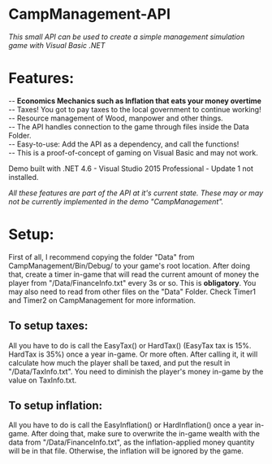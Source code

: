 # CampManagement-API <br />
_This small API can be used to create a simple management simulation game with Visual Basic .NET_ <br />

# Features: <br />
-- **Economics Mechanics such as Inflation that eats your money overtime** <br />
-- Taxes! You got to pay taxes to the local government to continue working! <br />
-- Resource management of Wood, manpower and other things. <br />
-- The API handles connection to the game through files inside the Data Folder. <br />
-- Easy-to-use: Add the API as a dependency, and call the functions! <br />
-- This is a proof-of-concept of gaming on Visual Basic and may not work. <br />

Demo built with .NET 4.6 - Visual Studio 2015 Professional - Update 1 not installed.

_All these features are part of the API at it's current state. These may or may not be currently implemented in the demo "CampManagement"._

# Setup: <br />
First of all, I recommend copying the folder "Data" from CampManagement/Bin/Debug/ to your game's root location. After doing that, create a timer in-game that will read the current amount of money the player from "/Data/FinanceInfo.txt" every 3s or so. This is  **obligatory**. You may also need to read from other files on the "Data" Folder. Check Timer1 and Timer2 on CampManagement for more information.<br />

## To setup taxes:
All you have to do is call the EasyTax() or HardTax() (EasyTax tax is 15%. HardTax is 35%) once a year in-game. Or more often. After calling it, it will calculate how much the player shall be taxed, and put the result in "/Data/TaxInfo.txt". You need to diminish the player's money in-game by the value on TaxInfo.txt. <br />

## To setup inflation:
All you have to do is call the EasyInflation() or HardInflation() once a year in-game. After doing that, make sure to overwrite the in-game wealth with the data from "/Data/FinanceInfo.txt", as the inflation-applied money quantity will be in that file. Otherwise, the inflation will be ignored by the game. <br />

